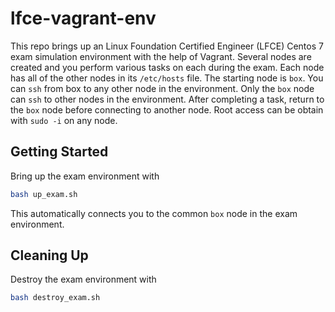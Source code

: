 # lfce-vagrant-env

This repo brings up an Linux Foundation Certified Engineer (LFCE) Centos 7 exam simulation environment with the help of Vagrant. Several nodes are created and you perform various tasks on each during the exam. Each node has all of the other nodes in its `/etc/hosts` file. The starting node is `box`. You can `ssh` from box to any other node in the environment. Only the `box` node can `ssh` to other nodes in the environment. After completing a task, return to the `box` node before connecting to another node. Root access can be obtain with `sudo -i` on any node.

## Getting Started

Bring up the exam environment with

```sh
bash up_exam.sh
```

This automatically connects you to the common `box` node in the exam environment.
## Cleaning Up

Destroy the exam environment with

```sh
bash destroy_exam.sh
```